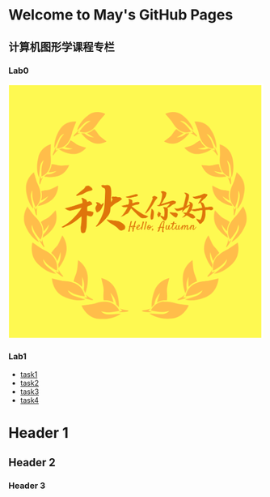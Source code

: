 # Welcome to May's GitHub Pages


## 计算机图形学课程专栏
### Lab0
  <img src="https://github.com/May19990823/May19990823.github.io/blob/master/p201812213502036.png">

### Lab1

<ul>
  <li><a href="http://htmlpreview.github.io/?https://github.com/May19990823/May19990823.github.io/blob/master/%E5%AE%9E%E9%AA%8C%E4%B8%80/demos(%E7%BB%93%E6%9E%9C%E5%B1%95%E7%A4%BA)/lab1-task1.html">task1</a></li>
  <li><a href="http://htmlpreview.github.io/?https://github.com/May19990823/May19990823.github.io/blob/master/%E5%AE%9E%E9%AA%8C%E4%B8%80/demos(%E7%BB%93%E6%9E%9C%E5%B1%95%E7%A4%BA)/lab1-task2.html">task2</a></li>
  <li><a href="http://htmlpreview.github.io/?https://github.com/May19990823/May19990823.github.io/blob/master/%E5%AE%9E%E9%AA%8C%E4%B8%80/demos(%E7%BB%93%E6%9E%9C%E5%B1%95%E7%A4%BA)/lab1-task3.html">task3</a></li>
  <li><a href="http://htmlpreview.github.io/?https://github.com/May19990823/May19990823.github.io/blob/master/%E5%AE%9E%E9%AA%8C%E4%B8%80/demos(%E7%BB%93%E6%9E%9C%E5%B1%95%E7%A4%BA)/lab1-task4.html">task4</a></li>
 </ul>





# Header 1
## Header 2
### Header 3

